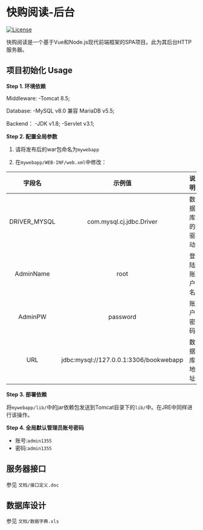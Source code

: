 # 快购阅读-后台

[![License](https://img.shields.io/github/license/mashape/apistatus.svg?maxAge=2592000)](https://github.com/WhiteRobe/Qbook_server/blob/master/LICENSE)

快购阅读是一个基于Vue和Node.js现代前端框架的SPA项目。此为其后台HTTP服务器。

## 项目初始化 Usage ##

**Step 1. 环境依赖**

Middleware:
-Tomcat 8.5;

Database:
-MySQL v8.0 兼容 MariaDB v5.5;

Backend：
-JDK v1.8;
-Servlet v3.1;

**Step 2. 配置全局参数**

1. 请将发布后的war包命名为`mywebapp`

2. 在`mywebapp/WEB-INF/web.xml`中修改：

字段名|示例值|说明
:-:|:-:|:-:
DRIVER_MYSQL|com.mysql.cj.jdbc.Driver|数据库的驱动
AdminName|root|登陆账户名
AdminPW|password|账户密码
URL|jdbc:mysql://127.0.0.1:3306/bookwebapp|数据库地址

**Step 3. 部署依赖**

将`mywebapp/lib/`中的jar依赖包发送到Tomcat目录下的`lib/`中。在JRE中同样进行该操作。

**Step 4. 全局默认管理员账号密码**

- 账号:`admin1355`
- 密码:`admin1355`

## 服务器接口 ##

参见 `文档/接口定义.doc`

## 数据库设计 ##

参见 `文档/数据字典.xls`
